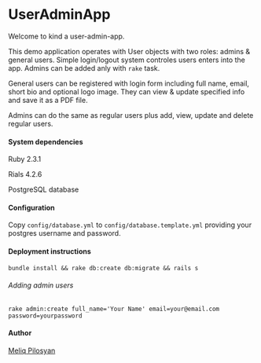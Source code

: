 # UserAdminApp

Welcome to kind a user-admin-app.

This demo application operates with User objects with two roles: admins & general users. Simple login/logout system controles users enters into the app. Admins can be added anly with ```rake``` task.

General users can be registered with login form including full name, email, short bio and optional logo image. They can view & update specified info and save it as a PDF file.

Admins can do the same as regular users plus add, view, update and delete regular users.

#### System dependencies
Ruby 2.3.1

Rials 4.2.6

PostgreSQL database


#### Configuration
Copy `config/database.yml` to `config/database.template.yml` providing your postgres username and password.


#### Deployment instructions
```
bundle install && rake db:create db:migrate && rails s
```
###### Adding admin users
```
rake admin:create full_name='Your Name' email=your@email.com password=yourpassword
```

#### Author
[Meliq Pilosyan](https://github.com/melopilosyan)
